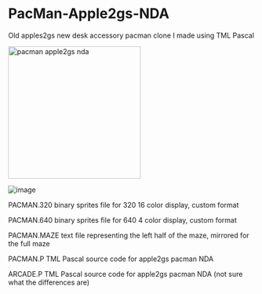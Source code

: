 # PacMan-Apple2gs-NDA
Old apples2gs new desk accessory pacman clone I made using TML Pascal

<img width="270" alt="pacman apple2gs nda" src="https://github.com/plaidpants/PacMan-Apple2gs-NDA/assets/8979271/3ee29192-0420-4901-b6b0-da3cc7a86011">

![image](https://github.com/plaidpants/PacMan-Apple2gs-NDA/assets/8979271/633fa811-d14d-4b5a-a76f-4ab52f63cb4d)


PACMAN.320 binary sprites file for 320 16 color display, custom format

PACMAN.640 binary sprites file for 640 4 color display, custom format

PACMAN.MAZE text file representing the left half of the maze, mirrored for the full maze

PACMAN.P TML Pascal source code for apple2gs pacman NDA

ARCADE.P TML Pascal source code for apple2gs pacman NDA (not sure what the differences are)
